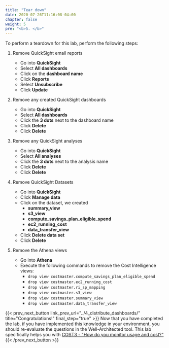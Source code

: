 ```yaml
---
title: "Tear down"
date: 2020-07-26T11:16:08-04:00
chapter: false
weight: 5
pre: "<b>5. </b>"
---
```



To perform a teardown for this lab, perform the following steps:

1. Remove QuickSight email reports
    - Go into **QuickSight**
    - Select **All dashboards**
    - Click on the **dashboard name**
    - Click **Reports**
    - Select **Unsubscribe**
    - Click **Update**

2. Remove any created QuickSight dashboards
    - Go into **QuickSight**
    - Select **All dashboards**
    - Click the **3 dots** next to the dashboard name
    - Click **Delete**
    - Click **Delete**

3. Remove any QuickSight analyses
    - Go into **QuickSight**
    - Select **All analyses**
    - Click the **3 dots** next to the analysis name
    - Click **Delete**
    - Click **Delete**

4. Remove QuickSight Datasets
    - Go into **QuickSight**
    - Click **Manage data**
    - Click on the dataset, we created 
        - **summary_view**
        - **s3_view**
        - **compute_savings_plan_eligible_spend**
        - **ec2_running_cost**
        - **data_transfer_view**
    - Click **Delete data set**
    - Click **Delete**

5. Remove the Athena views
    - Go into **Athena**
    - Execute the following commands to remove the Cost Intelligence views:
        - ```drop view costmaster.compute_savings_plan_eligible_spend```
        - ```drop view costmaster.ec2_running_cost```
        - ```drop view costmaster.ri_sp_mapping```
        - ```drop view costmaster.s3_view```
        - ```drop view costmaster.summary_view```
        - ```drop view costmaster.data_transfer_view```


{{< prev_next_button link_prev_url="../4_distribute_dashboards/"  title="Congratulations!" final_step="true" >}}
Now that you have completed the lab, if you have implemented this knowledge in your environment,
you should re-evaluate the questions in the Well-Architected tool. This lab specifically helps you with
[COST3 - "How do you monitor usage and cost?"](https://docs.aws.amazon.com/wellarchitected/latest/framework/a-expenditure-and-usage-awareness.html)
{{< /prev_next_button >}}



